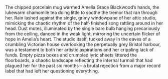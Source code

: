The chipped porcelain mug warmed Amelia Grace Blackwood’s hands, the lukewarm chamomile tea doing little to soothe the tremor that ran through her.  Rain lashed against the single, grimy windowpane of her attic studio, mimicking the chaotic rhythm of the half-finished song rattling around in her head.  Dust motes, illuminated by the single bare bulb hanging precariously from the ceiling, danced in the weak light, mirroring the uncertain flicker of hope in Amelia’s heart.  The studio itself, tucked away in the eaves of a crumbling Victorian house overlooking the perpetually grey Bristol harbour, was a testament to both her artistic aspirations and her crippling lack of funds.  Empty pizza boxes and crumpled lyric sheets littered the floorboards, a chaotic landscape reflecting the internal turmoil that had plagued her for the past six months – a brutal rejection from a major record label that had left her questioning everything.
